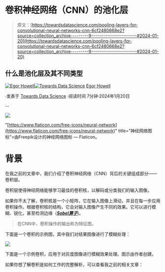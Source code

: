 # 卷积神经网络（CNN）的池化层

> 原文：[https://towardsdatascience.com/pooling-layers-for-convolutional-neural-networks-cnn-6cf2480668e2?source=collection_archive---------9-----------------------#2024-01-20](https://towardsdatascience.com/pooling-layers-for-convolutional-neural-networks-cnn-6cf2480668e2?source=collection_archive---------9-----------------------#2024-01-20)

## 什么是池化层及其不同类型

[](https://medium.com/@egorhowell?source=post_page---byline--6cf2480668e2--------------------------------)[![Egor Howell](../Images/1f796e828f1625440467d01dcc3e40cd.png)](https://medium.com/@egorhowell?source=post_page---byline--6cf2480668e2--------------------------------)[](https://towardsdatascience.com/?source=post_page---byline--6cf2480668e2--------------------------------)[![Towards Data Science](../Images/a6ff2676ffcc0c7aad8aaf1d79379785.png)](https://towardsdatascience.com/?source=post_page---byline--6cf2480668e2--------------------------------) [Egor Howell](https://medium.com/@egorhowell?source=post_page---byline--6cf2480668e2--------------------------------)

·发表于 [Towards Data Science](https://towardsdatascience.com/?source=post_page---byline--6cf2480668e2--------------------------------) ·阅读时间 7分钟·2024年1月20日

--

![](../Images/fd78494fae9787a8c8cda01a4e1006aa.png)

”[https://www.flaticon.com/free-icons/neural-network](https://www.flaticon.com/free-icons/neural-network)" title=”神经网络图标”>由Freepik设计的神经网络图标 — Flaticon。

# 背景

在我之前的文章中，我们介绍了卷积神经网络（CNN）背后的关键组成部分——卷积层。

卷积层使得神经网络能够学习最佳的卷积核，以解码或分类我们的输入图像。

如果你不太了解，卷积核是一个小矩阵，它在输入图像上滑动，并且在每一步应用卷积操作。根据卷积核的结构，它会对输入图像产生不同的效果。它可以进行模糊、锐化，甚至检测边缘（[***Sobel算子***](https://medium.com/towards-data-science/sobel-operator-in-image-processing-1d7cdda8cadb))。

> 在CNN中，卷积操作的输出称为特征图。

下面是一个卷积的示例图，其中我们对结果图像进行了模糊处理：

![](../Images/ab2eb9f458f2ed5e17b27b1411c48567.png)

下面是一个示例卷积，应用于对灰度图像进行模糊效果处理。图示由作者创建。

如果你想了解卷积是如何工作的完整解析，可以查看我之前的相关文章：
